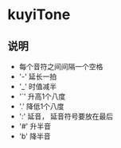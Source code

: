 # kuyiTone

## 说明

* 每个音符之间间隔一个空格
* '-' 延长一拍
* '_' 时值减半
* '`' 升高1个八度
* '.' 降低1个八度
* ':' 延音， 延音符号要放在最后
* '#' 升半音
* 'b' 降半音
